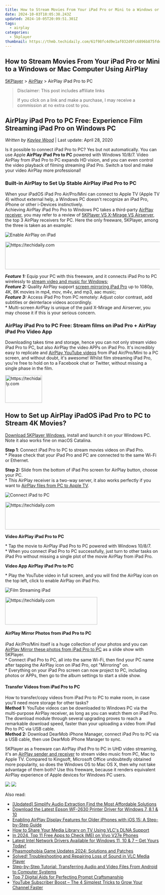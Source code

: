 ```yaml
---
title: How to Stream Movies From Your iPad Pro or Mini to a Windows or Mac Computer Using AirPlay
date: 2024-10-03T18:05:38.243Z
updated: 2024-10-05T20:09:51.301Z
tags:
  - airplay
categories:
  - 5kplayer
thumbnail: https://thmb.techidaily.com/61f98fc4d9e1af032d9fc6896b875fde870b9cc610ca573f8ea2783fc3752f47.jpg
---
```


## How to Stream Movies From Your iPad Pro or Mini to a Windows or Mac Computer Using AirPlay

[5KPlayer](https://tools.techidaily.com/5kplayer/products/) \> [AirPlay](https://tools.techidaily.com/5kplayer/airplay/) \> AirPlay iPad Pro to PC

>  Disclaimer: This post includes affiliate links
>
>  If you click on a link and make a purchase, I may receive a commission at no extra cost to you.
>

## AirPlay iPad Pro to PC Free: Experience Film Streaming iPad Pro on Windows PC

 _Written by [Kaylee Wood](https://www.quora.com/profile/Amanda-Hu-21)_ | Last update: April 28, 2020

Is it possible to connect iPad Pro to PC? Yes but not automatically. You can use Apple **AirPlay iPad Pro to PC** powered with Windows 10/8/7\. Video AirPlay from iPad Pro to PC expands HD vision, and you can even control the video playback of filming streaming iPad Pro. Switch a tool and make your video AirPlay more professional!

### Built-in AirPlay to Set Up Stable AirPlay iPad Pro to PC

When your iPadOS iPad Pro Air/Pro/Mini can connect to Apple TV (Apple TV 4) without external help, a Windows PC doesn't recognize an iPad Pro, iPhone or other i-Devices instinctively.  
 Achieving AirPlay iPad Pro Pro to Windows PC takes a third-party [AirPlay receiver](https://tools.techidaily.com/5kplayer/airplay/), you may refer to a review of [5KPlayer VS X-Mirage VS Airserver](https://tools.techidaily.com/5kplayer/airplay/), the top 3 AirPlay receivers for PC. Here the only freeware, 5KPlayer, among the three is taken as an example:

![Enable AirPlay on iPad](https://www.5kplayer.com/airplay/img/airplay-ipad-pro-to-windows-10.png) 

<!-- affiliate ads begin -->
<a href="https://ephamedtechinc.pxf.io/c/5597632/2137202/26400" target="_top" id="2137202">
  <img src="//a.impactradius-go.com/display-ad/26400-2137202" border="0" alt="https://techidaily.com" width="728" height="90"/>
</a>
<img height="0" width="0" src="https://ephamedtechinc.pxf.io/i/5597632/2137202/26400" style="position:absolute;visibility:hidden;" border="0" />
<!-- affiliate ads end -->

_**Feature 1:**_ Equip your PC with this freeware, and it connects iPad Pro to PC wirelessly to [stream video and music for Windows](https://tools.techidaily.com/5kplayer/airplay/);  
_**Feature 2:**_ Quality AirPlay support [screen mirroring iPad Pro](https://tools.techidaily.com/5kplayer/airplay/) up to 1080p, 4K, 8K movies in mp4, mov, m4v, and mp3, aac music;  
_**Feature 3:**_ Access iPad Pro from PC remotely: Adjust color contrast, add subtitles or deinterlace videos accordingly.  
 \* Multi-screen AirPlay is unique of the paid X-Mirage and Airserver, you may choose it if this is your serious concern.

### AirPlay iPad Pro to PC Free: Stream films on iPad Pro + AirPlay iPad Pro Video App

Downloading takes time and storage, hence you can not only stream video iPad Pro to PC, but also AirPlay the video APPs on iPad Pro. It's incredibly easy to replicate and [AirPlay YouTube videos](https://tools.techidaily.com/5kplayer/airplay/) from iPad Air/Pro/Mini to a PC screen, and without doubt, it's awesome! Whilst film streaming iPad Pro, you're free to hold on to a Facebook chat or Twitter, without missing a single phase in the film.

<!-- affiliate ads begin -->
<a href="https://aligracehair.sjv.io/c/5597632/2135348/19272" target="_top" id="2135348">
  <img src="//a.impactradius-go.com/display-ad/19272-2135348" border="0" alt="https://techidaily.com" width="120" height="90"/>
</a>
<img height="0" width="0" src="https://aligracehair.sjv.io/i/5597632/2135348/19272" style="position:absolute;visibility:hidden;" border="0" />
<!-- affiliate ads end -->

## How to Set up AirPlay iPadOS iPad Pro to PC to Stream 4K Movies?

[Download 5KPlayer Windows](https://tools.techidaily.com/5kplayer/products/), install and launch it on your Windows PC. Note it also works fine on macOS Catalina.

**Step 1**: Connect iPad Pro to PC to stream movies videos on iPad Pro.  
 \* Please check that your iPad Pro and PC are connected to the same Wi-Fi or Ethernet.

**Step 2:** Slide from the bottom of iPad Pro screen for AirPlay button, choose your PC.  
 \* This AirPlay receiver is a two-way server, it also works perfectly if you want to [AirPlay files from PC to Apple TV](https://tools.techidaily.com/5kplayer/airplay/). 

![Connect iPad to PC](https://www.5kplayer.com/airplay/img/5k-stream-movies-ipad-yxt-032001.jpg) 

<!-- affiliate ads begin -->
<a href="https://imp.i357552.net/c/5597632/1001446/11832" target="_top" id="1001446">
  <img src="//a.impactradius-go.com/display-ad/11832-1001446" border="0" alt="https://techidaily.com" width="728" height="90"/>
</a>
<img height="0" width="0" src="https://imp.i357552.net/i/5597632/1001446/11832" style="position:absolute;visibility:hidden;" border="0" />
<!-- affiliate ads end -->

**Video AirPlay iPad Pro to PC**

\* Tap the movie to AirPlay iPad Pro to PC powered with Windows 10/8/7.  
\* When you connect iPad Pro to PC successfully, just turn to other tasks on iPad Pro without missing a single plot of the movie AirPlay from iPad Pro.

**Video App AirPlay iPad Pro to PC**

\* Play the YouTube video in full screen, and you will find the AirPlay icon on the top left, click to enable AirPlay on iPad Pro.

![Film Streaming iPad](https://www.5kplayer.com/airplay/../youtube-download/img/5kp-free-download-top-music-videos-zjy-0506004.jpg) 

<!-- affiliate ads begin -->
<a href="https://aligracehair.sjv.io/c/5597632/1896541/19272" target="_top" id="1896541">
  <img src="//a.impactradius-go.com/display-ad/19272-1896541" border="0" alt="https://techidaily.com" width="300" height="90"/>
</a>
<img height="0" width="0" src="https://aligracehair.sjv.io/i/5597632/1896541/19272" style="position:absolute;visibility:hidden;" border="0" />
<!-- affiliate ads end -->

#### **AirPlay Mirror Photos from iPad Pro to PC**

iPad Air/Pro/Mini itself is a huge collection of your photos and you can [AirPlay Mirror these photos from iPad Pro to PC](https://tools.techidaily.com/5kplayer/airplay/) as a slide show with 5KPlayer.  
 \* Connect iPad Pro to PC, all into the same Wi-Fi, then find your PC name after tapping the AirPlay icon on iPad Pro, opt "Mirroring" on.  
 \* Everything on your iPad Pro screen can now project to PC, including photos or APPs, then go to the album settings to start a slide show.

#### **Transfer Videos from iPad Pro to PC**

How to transfer/copy videos from iPad Pro to PC to make room, in case you'll need more storage for other tasks?  
**Method 1:** YouTube videos can be downloaded to Windows PC via the multi-purpose AirPlay receiver, as long as you can watch them on iPad Pro.  
 The download module through several upgrading proves to reach a remarkable download speed, faster than your uploading a video from iPad Pro to PC via USB cable.  
**Method 2:** Download DearMob iPhone Manager, connect iPad Pro to PC via a USB cable, then use DearMob iPhone Manager to sync.

5KPlayer as a freeware can AirPlay iPad Pro to PC in UHD video streaming, it's an [AirPlay sender and receiver](https://tools.techidaily.com/5kplayer/airplay/) to stream video music from PC, Mac to Apple TV. Compared to Kingsoft, Microsoft Office undoubtedly obtained more popularity, so does the Windows OS to Mac OS X, then why not take advantage of them both? Use this freeware, because it renders equivalent AirPlay experience of Apple devices for Windows PC users.

[![](https://www.5kplayer.com/airplay/../button/freedownwhitewin.png)](https://tools.techidaily.com/5kplayer/products/) [![](https://www.5kplayer.com/airplay/../button/freedownbackmac.png)](https://tools.techidaily.com/5kplayer/products/)

<ins class="adsbygoogle"
     style="display:block"
     data-ad-format="autorelaxed"
     data-ad-client="ca-pub-7571918770474297"
     data-ad-slot="1223367746"></ins>

<ins class="adsbygoogle"
     style="display:block"
     data-ad-client="ca-pub-7571918770474297"
     data-ad-slot="8358498916"
     data-ad-format="auto"
     data-full-width-responsive="true"></ins>

<span class="atpl-alsoreadstyle">Also read:</span>
<div><ul>
<li><a href="https://facebook-record-videos.techidaily.com/updated-simplify-audio-extraction-find-the-most-affordable-solutions/"><u>[Updated] Simplify Audio Extraction Find the Most Affordable Solutions</u></a></li>
<li><a href="https://hardware-help.techidaily.com/download-the-latest-epson-wf-2630-printer-driver-for-windows-7-81-and-10/"><u>Download the Latest Epson WF-2630 Printer Driver for Windows 7, 8.1 & 10</u></a></li>
<li><a href="https://media-tips.techidaily.com/enabling-airplay-display-features-for-older-iphones-with-ios-15-a-step-by-step-guide/"><u>Enabling AirPlay Display Features for Older iPhones with iOS 15: A Step-by-Step Guide</u></a></li>
<li><a href="https://media-tips.techidaily.com/how-to-share-your-media-library-on-tv-using-vlcs-dlna-support/"><u>How to Share Your Media Library on TV Using VLC's DLNA Support</u></a></li>
<li><a href="https://sim-unlock.techidaily.com/in-2024-top-11-free-apps-to-check-imei-on-vivo-v27e-phones-by-drfone-android/"><u>In 2024, Top 11 Free Apps to Check IMEI on Vivo V27e Phones</u></a></li>
<li><a href="https://hardware-updates.techidaily.com/latest-intel-network-drivers-available-for-windows-11-10-and-7-get-yours-today/"><u>Latest Intel Network Drivers Available for Windows 11, 10 & 7 – Get Yours Today!</u></a></li>
<li><a href="https://win-solutions.techidaily.com/phasmophobia-game-updates-2024-solutions-and-patches/"><u>Phasmophobia Game Updates 2024: Solutions and Patches</u></a></li>
<li><a href="https://media-tips.techidaily.com/solved-troubleshooting-and-repairing-loss-of-sound-in-vlc-media-player/"><u>Solved! Troubleshooting and Repairing Loss of Sound in VLC Media Player</u></a></li>
<li><a href="https://media-tips.techidaily.com/step-by-step-tutorial-transferring-audio-and-video-files-from-android-to-computer-systems/"><u>Step-by-Step Tutorial: Transferring Audio and Video Files From Android to Computer Systems</u></a></li>
<li><a href="https://tech-savvy.techidaily.com/top-7-digital-aids-for-perfecting-prompt-craftsmanship/"><u>Top 7 Digital Aids for Perfecting Prompt Craftsmanship</u></a></li>
<li><a href="https://youtube-lab.techidaily.com/be-subscriber-boost-the-4-simplest-tricks-to-grow-your-channel-faster/"><u>YouTube Subscriber Boost – The 4 Simplest Tricks to Grow Your Channel Faster</u></a></li>
</ul></div>

